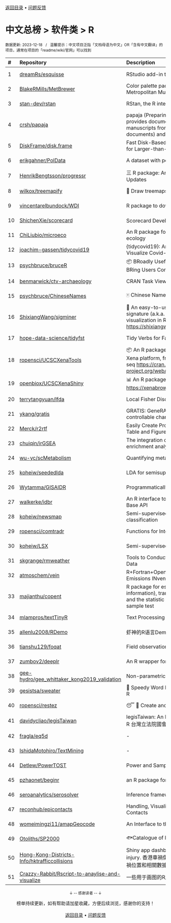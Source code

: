 <a href="https://github.com/GrowingGit/GitHub-Chinese-Top-Charts#github中文排行榜">返回目录</a> • <a href="/content/docs/feedback.md">问题反馈</a>

# 中文总榜 > 软件类 > R
<sub>数据更新: 2023-12-18&nbsp;&nbsp;&nbsp;/&nbsp;&nbsp;&nbsp;温馨提示：中文项目泛指「文档母语为中文」OR「含有中文翻译」的项目，通常在项目的「readme/wiki/官网」可以找到</sub>

|#|Repository|Description|Stars|Updated|
|:-|:-|:-|:-|:-|
|1|[dreamRs/esquisse](https://github.com/dreamRs/esquisse)|RStudio add-in to make plots interactively with ggplot2|1699|2023-11-24|
|2|[BlakeRMills/MetBrewer](https://github.com/BlakeRMills/MetBrewer)|Color palette package in R inspired by works at the Metropolitan Museum of Art in New York|989|2023-09-30|
|3|[stan-dev/rstan](https://github.com/stan-dev/rstan)|RStan, the R interface to Stan|976|2023-12-13|
|4|[crsh/papaja](https://github.com/crsh/papaja)|papaja (Preparing APA Journal Articles) is an R package that provides document formats to produce complete APA manuscripts from RMarkdown-files (PDF and Word documents) and helper functions that facil ...|611|2023-10-14|
|5|[DiskFrame/disk.frame](https://github.com/DiskFrame/disk.frame)|Fast Disk-Based Parallelized Data Manipulation Framework for Larger-than-RAM Data|590|2023-08-01|
|6|[erikgahner/PolData](https://github.com/erikgahner/PolData)|A dataset with political datasets|476|2023-12-16|
|7|[HenrikBengtsson/progressr](https://github.com/HenrikBengtsson/progressr)|三 R package: An Inclusive, Unifying API for Progress Updates|271|2023-12-12|
|8|[wilkox/treemapify](https://github.com/wilkox/treemapify)|🌳 Draw treemaps in ggplot2|206|2023-10-17|
|9|[vincentarelbundock/WDI](https://github.com/vincentarelbundock/WDI)|R package to download World Bank data|194|2023-11-23|
|10|[ShichenXie/scorecard](https://github.com/ShichenXie/scorecard)|Scorecard Development in R, 评分卡|157|2023-09-14|
|11|[ChiLiubio/microeco](https://github.com/ChiLiubio/microeco)|An R package for data analysis in microbial community ecology|150|2023-12-13|
|12|[joachim-gassen/tidycovid19](https://github.com/joachim-gassen/tidycovid19)|{tidycovid19}: An R Package to Download, Tidy and Visualize Covid-19 Related Data|143|2023-12-17|
|13|[psychbruce/bruceR](https://github.com/psychbruce/bruceR)|📦 BRoadly Useful Convenient and Efficient R functions that BRing Users Concise and Elegant R data analyses.|139|2023-10-01|
|14|[benmarwick/ctv-archaeology](https://github.com/benmarwick/ctv-archaeology)|CRAN Task View: Archaeological Science|135|2023-12-12|
|15|[psychbruce/ChineseNames](https://github.com/psychbruce/ChineseNames)|🀄 Chinese Name Database (1930-2008).|122|2023-09-27|
|16|[ShixiangWang/sigminer](https://github.com/ShixiangWang/sigminer)|🌲 An easy-to-use and scalable toolkit for genomic alteration signature (a.k.a. mutational signature) analysis and visualization in R https://shixiangwang.github.io/sigminer/reference/index.html|119|2023-12-12|
|17|[hope-data-science/tidyfst](https://github.com/hope-data-science/tidyfst)|Tidy Verbs for Fast Data Manipulation|93|2023-07-21|
|18|[ropensci/UCSCXenaTools](https://github.com/ropensci/UCSCXenaTools)|:package: An R package for accessing genomics data from UCSC Xena platform, from cancer multi-omics to single-cell RNA-seq https://cran.r-project.org/web/packages/UCSCXenaTools/|92|2023-08-21|
|19|[openbiox/UCSCXenaShiny](https://github.com/openbiox/UCSCXenaShiny)|📊 An R package for interactively exploring UCSC Xena https://xenabrowser.net/datapages/|79|2023-12-11|
|20|[terrytangyuan/lfda](https://github.com/terrytangyuan/lfda)|Local Fisher Discriminant Analysis in R|76|2023-07-07|
|21|[ykang/gratis](https://github.com/ykang/gratis)|GRATIS: GeneRAting TIme Series with diverse and controllable characteristics|74|2023-08-29|
|22|[Merck/r2rtf](https://github.com/Merck/r2rtf)|Easily Create Production-Ready Rich Text Format (RTF) Table and Figure|70|2023-10-26|
|23|[chuiqin/irGSEA](https://github.com/chuiqin/irGSEA)|The integration of single cell rank-based gene set enrichment analysis|64|2023-12-13|
|24|[wu-yc/scMetabolism](https://github.com/wu-yc/scMetabolism)|Quantifying metabolism activity at the single-cell resolution|63|2023-11-25|
|25|[koheiw/seededlda](https://github.com/koheiw/seededlda)|LDA for semisupervised topic modeling|63|2023-07-19|
|26|[Wytamma/GISAIDR](https://github.com/Wytamma/GISAIDR)|Programmatically interact with the GISAID database.|62|2023-12-15|
|27|[walkerke/idbr](https://github.com/walkerke/idbr)|An R interface to the US Census Bureau International Data Base API|56|2023-08-14|
|28|[koheiw/newsmap](https://github.com/koheiw/newsmap)|Semi-supervised algorithm for geographical document classification|54|2023-10-07|
|29|[ropensci/comtradr](https://github.com/ropensci/comtradr)|Functions for Interacting with the UN Comtrade API|53|2023-12-15|
|30|[koheiw/LSX](https://github.com/koheiw/LSX)|Semi-supervised algorithm for document scaling|52|2023-12-17|
|31|[skgrange/rmweather](https://github.com/skgrange/rmweather)|Tools to Conduct Meteorological Normalisation on Air Quality Data|43|2023-11-21|
|32|[atmoschem/vein](https://github.com/atmoschem/vein)| R+Fortran+OpenMP package to estimate Vehicular Emissions INventories VEIN. |41|2023-09-27|
|33|[majianthu/copent](https://github.com/majianthu/copent)|R package for estimating copula entropy (mutual information), transfer entropy (conditional independence), and the statistic for multivariate normality test and two-sample test|38|2023-08-05|
|34|[mlampros/textTinyR](https://github.com/mlampros/textTinyR)|Text Processing for Small or Big Data Files in R|37|2023-12-05|
|35|[allenlu2008/RDemo](https://github.com/allenlu2008/RDemo)|虾神的R语言Demo|34|2023-09-05|
|36|[tianshu129/foqat](https://github.com/tianshu129/foqat)|Field observation quick analysis toolkit|31|2023-10-01|
|37|[zumbov2/deeplr](https://github.com/zumbov2/deeplr)|An R wrapper for the DeepL Translator API|31|2023-11-03|
|38|[gee-hydro/gee_whittaker_kong2019_validation](https://github.com/gee-hydro/gee_whittaker_kong2019_validation)|Non-parametric weighted Whittaker smoothing|30|2023-09-17|
|39|[gesistsa/sweater](https://github.com/gesistsa/sweater)|👚 Speedy Word Embedding Association Test & Extras using R|26|2023-11-10|
|40|[ropensci/restez](https://github.com/ropensci/restez)|:sleeping: :open_file_folder: Create and Query a Local Copy of GenBank in R|24|2023-10-25|
|41|[davidycliao/legisTaiwan](https://github.com/davidycliao/legisTaiwan)|legisTaiwan: An Interface to Access Taiwan Legislative API in R 台灣立法院國會系統 API |21|2023-10-31|
|42|[fragla/eq5d](https://github.com/fragla/eq5d)|-|18|2023-11-21|
|43|[IshidaMotohiro/TextMining](https://github.com/IshidaMotohiro/TextMining)|-|18|2023-11-02|
|44|[Detlew/PowerTOST](https://github.com/Detlew/PowerTOST)|Power and Sample Size for (Bio)Equivalence Studies|17|2023-06-23|
|45|[pzhaonet/beginr](https://github.com/pzhaonet/beginr)|an R package for beginners|15|2023-07-09|
|46|[seroanalytics/serosolver](https://github.com/seroanalytics/serosolver)|Inference framework for serological data|14|2023-10-03|
|47|[reconhub/epicontacts](https://github.com/reconhub/epicontacts)|Handling, Visualisation and Analysis of Epidemiological Contacts|13|2023-10-26|
|48|[womeimingzi11/amapGeocode](https://github.com/womeimingzi11/amapGeocode)|An Interface to the AutoNavi Maps API Geocoding Services|11|2023-10-31|
|49|[Otoliths/SP2000](https://github.com/Otoliths/SP2000)|🐟Catalogue of Life toolkit for R|11|2023-11-29|
|50|[Hong-Kong-Districts-Info/hktrafficcollisions](https://github.com/Hong-Kong-Districts-Info/hktrafficcollisions)|Shiny app dashboard of HK traffic collisions that result in injury.   香港車禍傷亡資料庫：利用互動地圖和儀表版，將香港車禍位置和相關數據可視化。|6|2023-11-19|
|51|[Crazzy-Rabbit/Rscript-to-anaylise-and-visualize](https://github.com/Crazzy-Rabbit/Rscript-to-anaylise-and-visualize)|一些用于画图的R脚本|5|2023-10-12|

<div align="center">
    <p><sub>↓ -- 感谢读者 -- ↓</sub></p>
    榜单持续更新，如有帮助请加星收藏，方便后续浏览，感谢你的支持！
</div>

<br/>

<div align="center"><a href="https://github.com/GrowingGit/GitHub-Chinese-Top-Charts#github中文排行榜">返回目录</a> • <a href="/content/docs/feedback.md">问题反馈</a></div>
